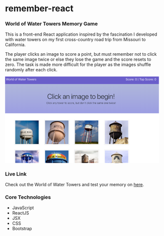 # remember-react
### World of Water Towers Memory Game
This is a front-end React application inspired by the fascination I developed with water towers on my first cross-country road trip from Missouri to California. 

The player clicks an image to score a point, but must remember not to click the same image twice or else they lose the game and the score resets to zero. The task is made more difficult for the player as the images shuffle randomly after each click.

![GameScreen](./public/assets/images/react-game.png)

### Live Link
Check out the World of Water Towers and test your memory on [here](https://water-tower-world.herokuapp.com/).

### Core Technologies
* JavaScript
* ReactJS
* JSX
* CSS 
* Bootstrap
